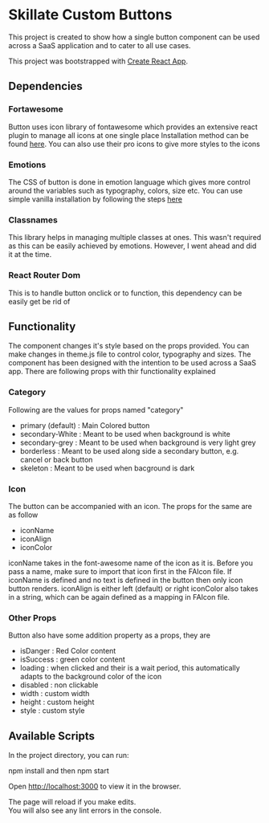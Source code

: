 # Skillate Custom Buttons

This project is created to show how a single button component can be used across a SaaS application and to cater to all use cases.

This project was bootstrapped with [Create React App](https://github.com/facebook/create-react-app).

## Dependencies

### Fortawesome
Button uses icon library of fontawesome which provides an extensive react plugin to manage all icons at one single place
Installation method can be found [here](https://fontawesome.com/how-to-use/on-the-web/using-with/react).
You can also use their pro icons to give more styles to the icons

### Emotions
The CSS of button is done in emotion language which gives more control around the variables such as typography, colors, size etc. You can use simple vanilla installation by following the steps [here](https://emotion.sh/docs/emotion#global-styles)

### Classnames
This library helps in managing multiple classes at ones. This wasn't required as this can be easily achieved by emotions. However, I went ahead and did it at the time. 

### React Router Dom
This is to handle button onclick or to function, this dependency can be easily get be rid of

## Functionality
The component changes it's style based on the props provided. You can make changes in theme.js file to control color, typography and sizes. The component has been designed with the intention to be used across a SaaS app. There are following props with thir functionality explained

### Category
Following are the values for props named "category"
* primary (default) : Main Colored button
* secondary-White : Meant to be used when background is white 
* secondary-grey : Meant to be used when background is very light grey
* borderless : Meant to be used along side a secondary button, e.g. cancel or back button
* skeleton : Meant to be used when bacground is dark

### Icon
The button can be accompanied with an icon. The props for the same are as follow 
* iconName  
* iconAlign
* iconColor

iconName takes in the font-awesome name of the icon as it is. Before you pass a name, make sure to import that icon first in the FAIcon file. If iconName is defined and no text is defined in the button then only icon button renders.
iconAlign is either left (default) or right
iconColor also takes in a string, which can be again defined as a mapping in FAIcon file.

### Other Props
Button also have some addition property as a props, they are
* isDanger : Red Color content
* isSuccess : green color content
* loading : when clicked and their is a wait period, this automatically adapts to the background color of the icon
* disabled : non clickable
* width : custom width
* height : custom height
* style : custom style



## Available Scripts

In the project directory, you can run:

npm install and then npm start

Open [http://localhost:3000](http://localhost:3000) to view it in the browser.

The page will reload if you make edits.<br />
You will also see any lint errors in the console.


